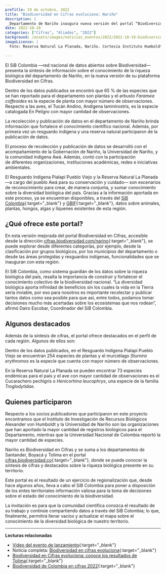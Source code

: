 ```yaml
---
preTitle: 19 de octubre, 2022
title: "Biodiversidad en Cifras evoluciona: Nariño"
description: |
 _Departamento de Nariño inaugura nueva versión del portal “Biodiversidad en Cifras” que ofrece, de manera más detallada y sencilla, una síntesis de sobre el estado del conocimiento de la diversidad biológica del terrotorio._
date: 2022-10-10
categories: ["Cifras", "Aliados", "2022"]
background: /assets/images/noticias_eventos/2022/2022-10-19-biodiversidad-en-cifras-narino.jpg
imageLicense: |
  Foto: Reserva Natural La Planada, Nariño. Cortesía Instituto Humboldt.
  
---
```


El SiB Colombia —red nacional de datos abiertos sobre Biodiversidad— presenta la síntesis de información sobre el conocimiento de la riqueza biológica del departamento de Nariño, en la nueva versión de su plataforma Biodiversidad en Cifras.

Dentro de los datos publicados se encontró que 65 % de las especies que se han reportado para el departamento son plantas y el arbusto _Faramea coffeoides_ es la especie de planta con mayor número de observaciones. Respecto a las aves, el Tucán Andino, Andigena laminirostris, es la especie catalogada En Peligro con mayor cantidad de observaciones.

La recolección y publicación de datos en el departamento de Nariño brinda información que fortalece el conocimiento científico nacional. Además, por primera vez un resguardo indígena y una reserva natural participaron de la publicación de datos. 

El proceso de recolección y publicación de datos se desarrolló con el acompañamiento de la Gobernación de Nariño, la Universidad de Nariño, y la comunidad indígena Awá. Además, contó con la participación de diferentes organizaciones, instituciones académicas, redes e iniciativas ambientales. 

El Resguardo Indígena Pialapí Pueblo Viejo y la Reserva Natural La Planada —a cargo del pueblo Awá para su conservación y cuidado— son escenarios de reconocimiento para crear, de manera conjunta, y sumar conocimiento sobre la diversidad biológica del país. Gracias a la información aportada en este proceso, ya se encuentran disponibles, a través del [SiB Colombia](https://biodiversidad.co/){:target="_blank"} y [GBIF](https://www.gbif.org/){:target="_blank"}, datos sobre animales, plantas, hongos, algas y líquenes existentes de esta región.

## ¿Qué ofrece este portal?

En esta versión mejorada del portal Biodiversidad en Cifras, accesible desde la dirección [cifras.biodiversidad.com/narino](https://cifras.biodiversidad.co/narino){:target="_blank"}, se puede explorar desde diferentes categorías, por ejemplo, desde la clasificación por grupos biológicos, por los municipios del departamento o desde las áreas protegidas y resguardos indígenas, funcionalidades que se inauguran con esta región.

El SiB Colombia, como  sistema guardián de los datos sobre la riqueza biológica del país, resalta la importancia de construir y fortalecer el conocimiento colectivo de la biodiversidad nacional. “La diversidad biológica aporta infinidad de beneficios sin los cuales la vida en la Tierra sería inviable, por eso para nosotros es importante recolectar y publicar tantos datos como sea posible para que así, entre todos, podamos tomar decisiones mucho más acertadas sobre los ecosistemas que nos rodean”, afirmó Dairo Escobar, Coordinador del SiB Colombia.

## Algunos destacados

Además de la síntesis de cifras, el portal ofrece destacados en el perfil de cada región. Algunos de ellos son:

Dentro de los datos publicados, en el Resguardo Indígena Pialapí Pueblo Viejo se encuentran 254 especies de plantas y el murciélago _Sturnira erythromos_ es la especie que cuenta con mayor número de observaciones. 

En la Reserva Natural La Planada se pueden encontrar 73 especies endémicas para el país y el ave con mayor cantidad de observaciones es el Cucarachero pechigrís o _Henicorhina leucophrys_, una especie de la familia _Troglodytidae_.

## Quienes participaron

Respecto a los socios publicadores que participaron en este proyecto encontramos que el Instituto de Investigación de Recursos Biológicos Alexander von Humboldt y la Universidad de Nariño son las organizaciones que han aportado la mayor cantidad de registros biológicos para el Departamento, mientras que la Universidad Nacional de Colombia reportó la mayor cantidad de especies.

Nariño es Biodiversidad en Cifras y se suma a los departamentos de Santander, Boyacá y Tolima en el portal [cifras.biodiversidad.co](https://cifras.biodiversidad.co/){:target="_blank"}, donde se puede conocer la síntesis de cifras y destacados sobre la riqueza biológica presente en su territorio.

Este portal es el resultado de un ejercicio de regionalización que, desde hace algunos años, lleva a cabo el SiB Colombia para poner a disposición de los entes territoriales información valiosa para la toma de decisiones sobre el estado del conocimiento de la biodiversidad.

La invitación es para que la comunidad científica conozca el resultado de su trabajo y continúe compartiendo datos a través del SiB Colombia; lo que, finalmente, permitirá llenar vacíos y actualizar el mapa sobre el conocimiento de la diversidad biológica de nuestro territorio.

---

**Lecturas relacionadas**

* [Video del evento de lanzamiento](https://youtu.be/TE2gc3yvdVI){:target="_blank"}
* Noticia completa: [Biodiversidad en cifras evoluciona](https://biodiversidad.co/post/2022/biodiversidad-en-cifras-actualizacion/){:target="_blank"}
* [Biodiversidad en Cifras evoluciona: conoce los resultados de Tolima](https://biodiversidad.co/post/2022/biodiversidad-en-cifras-tolima/){:target="_blank"}
* [Biodiversidad de Colombia en cifras 2022](https://biodiversidad.co/post/2022/biodiversidad-colombia-cifras-2022/){:target="_blank"}
